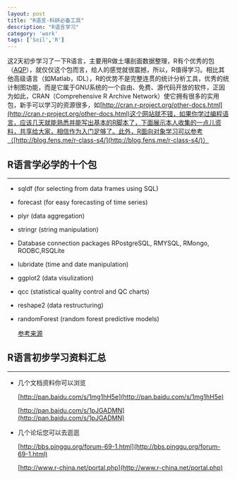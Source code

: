 ```yaml
---
layout: post
title: "R语言-科研必备工具"
description: "R语言学习"
category: 'work'
tags: ['Soil','R']
---
```


这2天初步学习了一下R语言，主要用R做土壤剖面数据整理，R有个优秀的包（[AQP](http://aqp.r-forge.r-project.org/)），就仅仅这个包而言，给人的感觉就很震撼，所以，R值得学习。相比其他高级语言（如Matlab，IDL），R的优势不是完整连贯的统计分析工具，优秀的统计制图功能，而是它属于GNU系统的一个自由、免费、源代码开放的软件，正因为如此，CRAN（Comprehensive R Archive Network）使它拥有很多的实用包，新手可以学习的资源很多，如[http://cran.r-project.org/other-docs.html](http://cran.r-project.org/other-docs.html)这个网站就不错，如果你学过编程语言，应该几天就能熟悉并能写出基本的R脚本了，下面展示本人收集的一点儿资料，共享给大家，相信作为入门足够了。此外，R面向对象学习可以参考（[http://blog.fens.me/r-class-s4/](http://blog.fens.me/r-class-s4/)）

<!--more-->

## R语言学必学的十个包 ##


----------

- sqldf (for selecting from data frames using SQL)
- forecast (for easy forecasting of time series)
- plyr (data aggregation)
- stringr (string manipulation)
- Database connection packages RPostgreSQL, RMYSQL, RMongo, RODBC,RSQLite
- lubridate (time and date manipulation)
- ggplot2 (data visulization)
- qcc (statistical quality control and QC charts)
- reshape2 (data restructuring)
- randomForest (random forest predictive models)

    [参考来源](http://blog.sina.com.cn/sblog_585d6f200102uzp1.html)

## R语言初步学习资料汇总 ##


----------


- 几个文档资料你可以浏览

    [http://pan.baidu.com/s/1mg1hH5e](http://pan.baidu.com/s/1mg1hH5e)

    [http://pan.baidu.com/s/1pJGADMN](http://pan.baidu.com/s/1pJGADMN)


- 几个论坛您可以去逛逛

    [http://bbs.pinggu.org/forum-69-1.html](http://bbs.pinggu.org/forum-69-1.html)

    [http://www.r-china.net/portal.php](http://www.r-china.net/portal.php)








